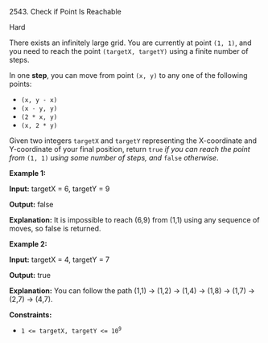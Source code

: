 2543\. Check if Point Is Reachable

Hard

There exists an infinitely large grid. You are currently at point `(1, 1)`, and you need to reach the point `(targetX, targetY)` using a finite number of steps.

In one **step**, you can move from point `(x, y)` to any one of the following points:

*   `(x, y - x)`
*   `(x - y, y)`
*   `(2 * x, y)`
*   `(x, 2 * y)`

Given two integers `targetX` and `targetY` representing the X-coordinate and Y-coordinate of your final position, return `true` _if you can reach the point from_ `(1, 1)` _using some number of steps, and_ `false` _otherwise_.

**Example 1:**

**Input:** targetX = 6, targetY = 9

**Output:** false

**Explanation:** It is impossible to reach (6,9) from (1,1) using any sequence of moves, so false is returned. 

**Example 2:**

**Input:** targetX = 4, targetY = 7

**Output:** true

**Explanation:** You can follow the path (1,1) -> (1,2) -> (1,4) -> (1,8) -> (1,7) -> (2,7) -> (4,7). 

**Constraints:**

*   <code>1 <= targetX, targetY <= 10<sup>9</sup></code>